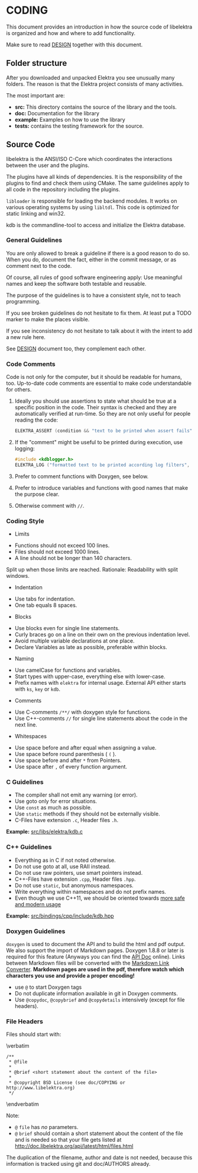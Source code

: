 # CODING #

This document provides an introduction in how the source code of
libelektra is organized and how and where to add functionality.

Make sure to read [DESIGN](/doc/DESIGN.md) together with this document.

## Folder structure ##

After you downloaded and unpacked Elektra you see unusually many
folders. The reason is that the Elektra project consists of many activities.

The most important are:

 * **src:** This directory contains the source of the library and the tools.
 * **doc:** Documentation for the library
 * **example:** Examples on how to use the library
 * **tests:** contains the testing framework for the source.

## Source Code ##

libelektra is the ANSI/ISO C-Core which coordinates the interactions
between the user and the plugins.

The plugins have all kinds of dependencies. It is the responsibility of
the plugins to find and check them using CMake. The same guidelines
apply to all code in the repository including the plugins.

`libloader` is responsible for loading the backend modules. It works on
various operating systems by using `libltdl`. This code is optimized
for static linking and win32.

kdb is the commandline-tool to access and initialize the Elektra database.

### General Guidelines ###

You are only allowed to break a guideline if there is a good reason
to do so. When you do, document the fact, either in the commit message,
or as comment next to the code.

Of course, all rules of good software engineering apply: Use meaningful names and keep the software both testable and reusable.

The purpose of the guidelines is to have a consistent
style, not to teach programming.

If you see broken guidelines do not hesitate to fix them. At least put a
TODO marker to make the places visible.

If you see inconsistency do not hesitate to talk about it with the
intent to add a new rule here.

See [DESIGN](/doc/DESIGN.md) document too, they complement each other.


### Code Comments ###

Code is not only for the computer, but it should be readable for humans, too.
Up-to-date code comments are essential to make code understandable for others.

1. Ideally you should use assertions to state what should be true at a specific
   position in the code. Their syntax is checked and they are automatically
   verified at run-time. So they are not only useful for people reading the
   code:

   ```c
   ELEKTRA_ASSERT (condition && "text to be printed when assert fails")
   ```

2. If the "comment" might be useful to be printed during execution, use logging:

   ```c
   #include <kdblogger.h>
   ELEKTRA_LOG ("formatted text to be printed according log filters", ...)
   ```

3. Prefer to comment functions with Doxygen, see below.

4. Prefer to introduce variables and functions with good names that make the
   purpose clear.

5. Otherwise comment with `//`.






### Coding Style ###

- Limits

 * Functions should not exceed 100 lines.
 * Files should not exceed 1000 lines.
 * A line should not be longer than 140 characters.

Split up when those limits are reached.
Rationale: Readability with split windows.

- Indentation

 * Use tabs for indentation.
 * One tab equals 8 spaces.

- Blocks

 * Use blocks even for single line statements.
 * Curly braces go on a line on their own on the previous indentation level.
 * Avoid multiple variable declarations at one place.
 * Declare Variables as late as possible, preferable within blocks.

- Naming

 * Use camelCase for functions and variables.
 * Start types with upper-case, everything else with lower-case.
 * Prefix names with `elektra` for internal usage. External API either starts
with `ks`, `key` or `kdb`.

- Comments

 * Use C-comments `/**/` with doxygen style for functions.
 * Use C++-comments `//` for single line statements about the code in the
next line.

- Whitespaces

 * Use space before and after equal when assigning a value.
 * Use space before round parenthesis ( `(` ).
 * Use space before and after `*` from Pointers.
 * Use space after `,` of every function argument.

### C Guidelines ###

 * The compiler shall not emit any warning (or error).
 * Use goto only for error situations.
 * Use `const` as much as possible.
 * Use `static` methods if they should not be externally visible.
 * C-Files have extension `.c`, Header files `.h`.

**Example:** [src/libs/elektra/kdb.c](/src/libs/elektra/kdb.c)


### C++ Guidelines ###

 * Everything as in C if not noted otherwise.
 * Do not use goto at all, use RAII instead.
 * Do not use raw pointers, use smart pointers instead.
 * C++-Files have extension `.cpp`, Header files `.hpp`.
 * Do not use `static`, but anonymous namespaces.
 * Write everything within namespaces and do not prefix names.
 * Even though we use C++11, we should be oriented towards [more safe and modern usage](https://github.com/isocpp/CppCoreGuidelines/blob/master/CppCoreGuidelines.md)

**Example:** [src/bindings/cpp/include/kdb.hpp](http://libelektra.org/tree/master/src/bindings/cpp/include/kdb.hpp)


### Doxygen Guidelines ###

`doxygen` is used to document the API and to build the html and pdf output.
We also support the import of Markdown pages. Doxygen 1.8.8 or later
is required for this feature (Anyways you can find the
[API Doc](http://doc.libelektra.org/api/latest/html/) online).
Links between Markdown files will be converted with the
[Markdown Link Converter](/doc/markdownlinkconverter/README.md).
**Markdown pages are used in the pdf, therefore watch which characters you use and
provide a proper encoding!**

 * use `@` to start Doxygen tags
 * Do not duplicate information available in git in Doxygen comments.
 * Use `@copydoc`, `@copybrief` and `@copydetails` intensively (except for file headers).

### File Headers ###

Files should start with:

\verbatim

	/**
	 * @file
	 *
	 * @brief <short statement about the content of the file>
	 *
	 * @copyright BSD License (see doc/COPYING or http://www.libelektra.org)
	 */


\endverbatim

Note:

- `@` `file` has *no* parameters.
- `@` `brief` should contain a short statement about the content of the file and is needed
  so that your file gets listed at http://doc.libelektra.org/api/latest/html/files.html

The duplication of the filename, author and date is not needed, because
this information is tracked using git and doc/AUTHORS already.
